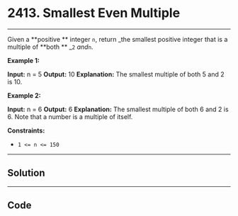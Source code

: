 # 2413. Smallest Even Multiple

---

Given a **positive ** integer `n`, return _the smallest positive integer that is a multiple of **both ** _`2` _and_`n`. 

 

**Example 1:**


**Input:** n = 5
**Output:** 10
**Explanation:** The smallest multiple of both 5 and 2 is 10.


**Example 2:**


**Input:** n = 6
**Output:** 6
**Explanation:** The smallest multiple of both 6 and 2 is 6. Note that a number is a multiple of itself.


 

**Constraints:**

  * `1 <= n <= 150`

---

## Solution



---

## Code
```python


```
